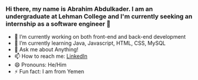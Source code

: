 ### Hi there, my name is Abrahim Abdulkader. I am an undergraduate at Lehman College and I'm currently seeking an internship as a software engineer 👋


- 🔭 I’m currently working on both front-end and back-end development
- 🌱 I’m currently learning Java, Javascript, HTML, CSS, MySQL
- 💬 Ask me about Anything!
- 📫 How to reach me: [LinkedIn](https://www.linkedin.com/in/abrahim-abdulkader-6656a6180/)
- 😄 Pronouns: He/Him
- ⚡ Fun fact: I am from Yemen

